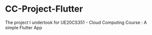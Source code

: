 # CC-Project-Flutter
The project I undertook for UE20CS351 - Cloud Computing Course : A simple Flutter App

